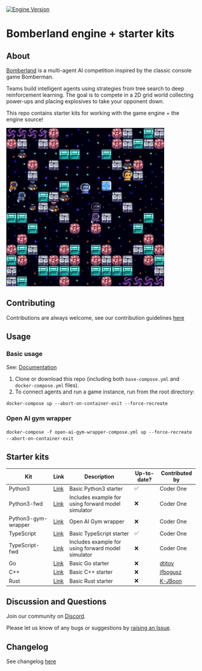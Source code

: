[![Engine Version](https://img.shields.io/badge/engine%20ver.-2344-blue)](#release-notes)

# Bomberland engine + starter kits

## About

[Bomberland](https://www.gocoder.one/bomberland) is a multi-agent AI competition inspired by the classic console game Bomberman.

Teams build intelligent agents using strategies from tree search to deep reinforcement learning. The goal is to compete in a 2D grid world collecting power-ups and placing explosives to take your opponent down.

This repo contains starter kits for working with the game engine + the engine source!

![Bomberland multi-agent environment](./engine/bomberland-ui/src/source-filesystem/docs/2-environment-overview/bomberland-preview.gif "Bomberland")

## Contributing

Contributions are always welcome, see our contribution guidelines [here](CONTRIBUTING.md)

## Usage

### Basic usage

See: [Documentation](https://www.gocoder.one/docs)

1. Clone or download this repo (including both `base-compose.yml` and `docker-compose.yml` files).
1. To connect agents and run a game instance, run from the root directory:

```
docker-compose up --abort-on-container-exit --force-recreate
```

### Open AI gym wrapper

`docker-compose -f open-ai-gym-wrapper-compose.yml up --force-recreate --abort-on-container-exit`

## Starter kits

| Kit                 | Link                                                                           | Description                                        | Up-to-date? | Contributed by                          |
| ------------------- | ------------------------------------------------------------------------------ | -------------------------------------------------- | ----------- | --------------------------------------- |
| Python3             | [Link](https://github.com/CoderOneHQ/bomberland/tree/master/agents/python3)    | Basic Python3 starter                              | ✅          | Coder One                               |
| Python3-fwd         | [Link](https://github.com/CoderOneHQ/bomberland/tree/master/agents/python3)    | Includes example for using forward model simulator | ❌          | Coder One                               |
| Python3-gym-wrapper | [Link](https://github.com/CoderOneHQ/bomberland/tree/master/agents/python3)    | Open AI Gym wrapper                                | ❌          | Coder One                               |
| TypeScript          | [Link](https://github.com/CoderOneHQ/bomberland/tree/master/agents/typescript) | Basic TypeScript starter                           | ✅          | Coder One                               |
| TypeScript-fwd      | [Link](https://github.com/CoderOneHQ/bomberland/tree/master/agents/typescript) | Includes example for using forward model simulator | ❌          | Coder One                               |
| Go                  | [Link](https://github.com/CoderOneHQ/bomberland/tree/master/agents/go)         | Basic Go starter                                   | ❌          | [dtitov](https://github.com/dtitov)     |
| C++                 | [Link](https://github.com/CoderOneHQ/bomberland/tree/master/agents/cpp)        | Basic C++ starter                                  | ❌          | [jfbogusz](https://github.com/jfbogusz) |
| Rust                | [Link](https://github.com/CoderOneHQ/bomberland/tree/master/agents/rust)       | Basic Rust starter                                 | ❌          | [K-JBoon](https://github.com/K-JBoon)   |

## Discussion and Questions

Join our community on [Discord](https://discord.gg/Hd8TRFKsDa).

Please let us know of any bugs or suggestions by [raising an Issue](https://github.com/CoderOneHQ/starter-kits/issues).

## Changelog

See changelog [here](CHANGELOG.md)
